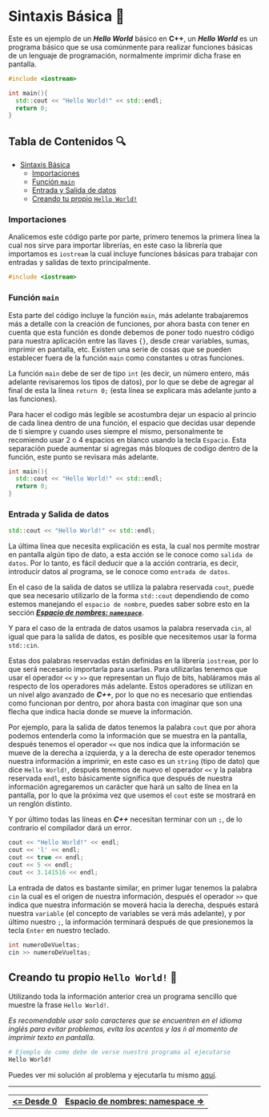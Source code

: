 # Sintaxis Básica 📗

Este es un ejemplo de un ***Hello World*** básico en **C++**, un ***Hello World*** es un programa básico que se usa comúnmente para realizar funciones básicas de un lenguaje de programación, normalmente imprimir dicha frase en pantalla.

```cpp
#include <iostream>

int main(){
  std::cout << "Hello World!" << std::endl;
  return 0;
}
```

## Tabla de Contenidos 🔍

- [Sintaxis Básica](#sintaxis-básica-)
  - [Importaciones](#importaciones)
  - [Función `main`](#función-main)
  - [Entrada y Salida de datos](#entrada-y-salida-de-datos)
  - [Creando tu propio `Hello World!`](#creando-tu-propio-hello-world-)



### Importaciones

Analicemos este código parte por parte, primero tenemos la primera línea la cual nos sirve para importar librerías, en este caso la librería que importamos es `iostream` la cual incluye funciones básicas para trabajar con entradas y salidas de texto principalmente.

```cpp
#include <iostream>
```



### Función `main`

Esta parte del código incluye la función `main`, más adelante trabajaremos más a detalle con la creación de funciones, por ahora basta con tener en cuenta que esta función es donde debemos de poner todo nuestro código para nuestra aplicación entre las llaves `{}`, desde crear variables, sumas, imprimir en pantalla, etc. Existen una serie de cosas que se pueden establecer fuera de la función `main` como constantes u otras funciones.

La función `main` debe de ser de tipo `int` (es decir, un número entero, más adelante revisaremos los tipos de datos), por lo que se debe de agregar al final de esta la línea `return 0;` (esta línea se explicara más adelante junto a las funciones).

Para hacer el codigo más legible se acostumbra dejar un espacio al princio de cada linea dentro de una función, el espacio que decidas usar depende de ti siempre y cuando uses siempre el mismo, personalmente te recomiendo usar 2 o 4 espacios en blanco usando la tecla `Espacio`. Esta separación puede aumentar si agregas más bloques de codigo dentro de la función, este punto se revisara más adelante.

```cpp
int main(){
  std::cout << "Hello World!" << std::endl;
  return 0;
}
```



### Entrada y Salida de datos

```cpp
std::cout << "Hello World!" << std::endl;
```

La última línea que necesita explicación es esta, la cual nos permite mostrar en pantalla algún tipo de dato, a esta acción se le conoce como `salida de datos`. Por lo tanto, es fácil deducir que a la acción contraria, es decir, introducir datos al programa, se le conoce como `entrada de datos`.

En el caso de la salida de datos se utiliza la palabra reservada `cout`, puede que sea necesario utilizarlo de la forma `std::cout` dependiendo de como estemos manejando el `espacio de nombre`, puedes saber sobre esto en la sección [***Espacio de nombres: `namespace`***](#espacio-de-nombres-namespace).

Y para el caso de la entrada de datos usamos la palabra reservada `cin`, al igual que para la salida de datos, es posible que necesitemos usar la forma `std::cin`.

Estas dos palabras reservadas están definidas en la librería `iostream`, por lo que será necesario importarla para usarlas. Para utilizarlas tenemos que usar el operador `<<` y `>>` que representan un flujo de bits, habláramos más al respecto de los operadores más adelante. Estos operadores se utilizan en un nivel algo avanzado de ***C++***, por lo que no es necesario que entiendas como funcionan por dentro, por ahora basta con imaginar que son una flecha que indica hacia donde se mueve la información.

Por ejemplo, para la salida de datos tenemos la palabra `cout` que por ahora podemos entenderla como la información que se muestra en la pantalla, después tenemos el operador `<<` que nos indica que la información se mueve de la derecha a izquierda, y a la derecha de este operador tenemos nuestra información a imprimir, en este caso es un `string` (tipo de dato) que dice `Hello World!`, después tenemos de nuevo el operador `<<` y la palabra reservada `endl`, esto básicamente significa que después de nuestra información agregaremos un carácter que hará un salto de línea en la pantalla, por lo que la próxima vez que usemos el `cout` este se mostrará en un renglón distinto.

Y por último todas las líneas en ***C++*** necesitan terminar con un `;`, de lo contrario el compilador dará un error.

```cpp
cout << "Hello World!" << endl;
cout << 'l' << endl;
cout << true << endl;
cout << 5 << endl;
cout << 3.141516 << endl;
```

La entrada de datos es bastante similar, en primer lugar tenemos la palabra `cin` la cual es el origen de nuestra información, después el operador `>>` que indica que nuestra información se moverá hacia la derecha, después estará nuestra `variable` (el concepto de variables se verá más adelante), y por último nuestro `;`, la información terminará después de que presionemos la tecla `Enter` en nuestro teclado.

```cpp
int numeroDeVueltas;
cin >> numeroDeVueltas;
```



## Creando tu propio `Hello World!` 👋

Utilizando toda la información anterior crea un programa sencillo que muestre la frase `Hello World!`.

*Es recomendable usar solo caracteres que se encuentren en el idioma inglés para evitar problemas, evita los acentos y las `ñ` al momento de imprimir texto en pantalla.*

```bash
# Ejemplo de como debe de verse nuestro programa al ejecutarse
Hello World!
```

Puedes ver mi solución al problema y ejecutarla tu mismo [aquí](../../code/hello-world.cpp).



<hr><div align="center"><table><tr>
  <td><b><a href="./README.md#desde-0-"><=  Desde 0  </a></b></td>
  <td><b><a href="./namespace.md">  Espacio de nombres: namespace  =></a></b></td>
</tr></table></div>
